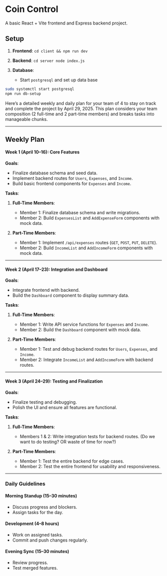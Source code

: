 # Coin Control
A basic React + Vite frontend and Express backend project.

## Setup
1. **Frontend**: `cd client && npm run dev`
2. **Backend**: `cd server node index.js`

3. **Database**:
    - Start `postgresql` and set up data base

```bash
sudo systemctl start postgresql
npm run db-setup
```

Here’s a detailed weekly and daily plan for your team of 4 to stay on track and complete the project by April 29, 2025. This plan considers your team composition (2 full-time and 2 part-time members) and breaks tasks into manageable chunks.

---

## **Weekly Plan**

#### **Week 1 (April 10–16): Core Features**
**Goals**:
- Finalize database schema and seed data.
- Implement backend routes for `Users`, `Expenses`, and `Income`.
- Build basic frontend components for `Expenses` and `Income`.

**Tasks**:
1. **Full-Time Members**:
   - Member 1: Finalize database schema and write migrations.
   - Member 2: Build `ExpensesList` and `AddExpenseForm` components with mock data.

2. **Part-Time Members**:
   - Member 1: Implement `/api/expenses` routes (`GET`, `POST`, `PUT`, `DELETE`).
   - Member 2: Build `IncomeList` and `AddIncomeForm` components with mock data.

---

#### **Week 2 (April 17–23): Integration and Dashboard**
**Goals**:
- Integrate frontend with backend.
- Build the `Dashboard` component to display summary data.

**Tasks**:
1. **Full-Time Members**:
   - Member 1: Write API service functions for `Expenses` and `Income`.
   - Member 2: Build the `Dashboard` component with mock data.

2. **Part-Time Members**:
   - Member 1: Test and debug backend routes for `Users`, `Expenses`, and `Income`.
   - Member 2: Integrate `IncomeList` and `AddIncomeForm` with backend routes.

---

#### **Week 3 (April 24–29): Testing and Finalization**
**Goals**:
- Finalize testing and debugging.
- Polish the UI and ensure all features are functional.

**Tasks**:
1. **Full-Time Members**:
   - Members 1 & 2: Write integration tests for backend routes. (Do we want to do testing? OR waste of time for now?)

2. **Part-Time Members**:
   - Member 1: Test the entire backend for edge cases.
   - Member 2: Test the entire frontend for usability and responsiveness.

---

### **Daily Guidelines**

#### **Morning Standup (15–30 minutes)**
- Discuss progress and blockers.
- Assign tasks for the day.

#### **Development (4–8 hours)**
- Work on assigned tasks.
- Commit and push changes regularly.

#### **Evening Sync (15–30 minutes)**
- Review progress.
- Test merged features.